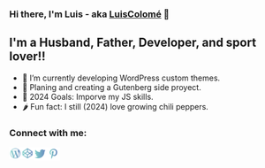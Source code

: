 <!--
**LuisColome/LuisColome** is a ✨ _special_ ✨ repository because its `README.md` (this file) appears on your GitHub profile.
-->

### Hi there, I'm Luis - aka [LuisColomé][website] 👋

## I'm a Husband, Father, Developer, and sport lover!!

-   🔭 I’m currently developing WordPress custom themes.
-   🌱 Planing and creating a Gutenberg side proyect.
-   🥅 2024 Goals: Imporve my JS skills.
-   🌶️ Fun fact: I still (2024) love growing chili peppers.

### Connect with me:

[<img align="left" alt="WordPress Luis Colomé" width="22px" src="https://github.com/LuisColome/LuisColome/blob/main/icons/wordpress.svg">][wordpress]
[<img align="left" alt="Codepen Luis Colomé" width="22px" src="https://github.com/LuisColome/LuisColome/blob/main/icons/codepen.svg">][codepen]
[<img align="left" alt="Twitter Luis Colomé" width="24px" src="https://github.com/LuisColome/LuisColome/blob/main/icons/twitter.svg">][twitter]
[<img align="left" alt="Pinterest Luis Colomé" width="24px" src="https://github.com/LuisColome/LuisColome/blob/main/icons/pinterest.svg">][pinterest]

[website]: https://luiscolome.com
[twitter]: https://twitter.com/luiscolome
[codepen]: https://codepen.io/luiscolome
[wordpress]: https://profiles.wordpress.org/luiscolome/profile/
[pinterest]: https://www.pinterest.es/Luisoncolome/web-design-inspiration/
